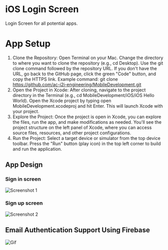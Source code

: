 
# iOS Login Screen
Login Screen for all potential apps.

# App Setup
1) Clone the Repository:
Open Terminal on your Mac.
Change the directory to where you want to clone the repository (e.g., cd Desktop).
Use the git clone command followed by the repository URL. If you don't have the URL, go back to the GitHub page, click the green "Code" button, and copy the HTTPS link.
Example command: git clone https://github.com/ac-i2i-engineering/MobileDevelopment.git
2) Open the Project in Xcode:
After cloning, navigate to the project directory in the Terminal (e.g., cd MobileDevelopment/iOS/iOS Hello World).
Open the Xcode project by typing open MobileDevelopment.xcodeproj and hit Enter. This will launch Xcode with your project.
3) Explore the Project:
Once the project is open in Xcode, you can explore the files, run the app, and make modifications as needed.
You'll see the project structure on the left panel of Xcode, where you can access source files, resources, and other project configurations.
4) Run the Project:
Select a target device or simulator from the top device toolbar.
Press the "Run" button (play icon) in the top left corner to build and run the application.

## App Design

### Sign in screen
![Screenshot 1](https://github.com/viettiennguyen029/SwiftUI_Login/blob/dev/Images/Sign%20in.png)

### Sign up screen
![Screenshot 2](https://github.com/viettiennguyen029/SwiftUI_Login/blob/dev/Images/Sign%20up.png)

## Email Authentication Support Using Firebase
![Gif](https://github.com/viettiennguyen029/SwiftUI_Login/blob/dev/Images/Gif.gif?raw=true)

